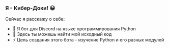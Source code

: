 ### Я - Кибер-Доки! 😀
Сейчас я расскажу о себе:

- 🔭 Я бот для Discord на языке программирования Python
- 🌱 Здесь ты можешь найти мой исходный код
- ⚡ Цель создания этого бота - изучение Python и его разных модулей
